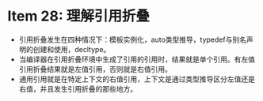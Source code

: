 # Item 28: 理解引用折叠

- 引用折叠发生在四种情况下：模板实例化，auto类型推导，typedef与别名声明的创建和使用，decltype。
- 当编译器在引用折叠环境中生成了引用的引用时，结果就是单个引用。有左值引用折叠结果就是左值引用，否则就是右值引用。
- 通用引用就是在特定上下文的右值引用，上下文是通过类型推导区分左值还是右值，并且发生引用折叠的那些地方。
